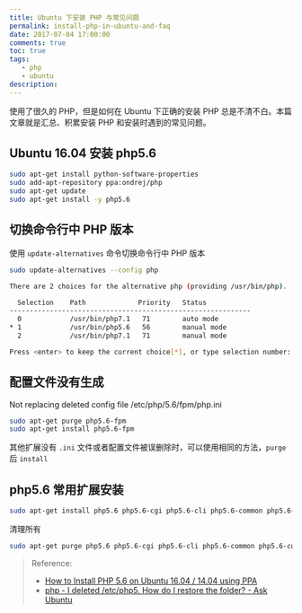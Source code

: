 ```yaml
---
title: Ubuntu 下安装 PHP 与常见问题
permalink: install-php-in-ubuntu-and-faq
date: 2017-07-04 17:00:00
comments: true
toc: true
tags:
   - php
   - ubuntu
description:
---
```

使用了很久的 PHP，但是如何在 Ubuntu 下正确的安装 PHP 总是不清不白。本篇文章就是汇总、积累安装 PHP 和安装时遇到的常见问题。

## Ubuntu 16.04 安装 php5.6
``` bash
sudo apt-get install python-software-properties
sudo add-apt-repository ppa:ondrej/php
sudo apt-get update
sudo apt-get install -y php5.6
```

## 切换命令行中 PHP 版本
使用 `update-alternatives` 命令切换命令行中 PHP 版本
``` bash
sudo update-alternatives --config php
```
``` bash
There are 2 choices for the alternative php (providing /usr/bin/php).

  Selection    Path             Priority   Status
------------------------------------------------------------
  0            /usr/bin/php7.1   71        auto mode
* 1            /usr/bin/php5.6   56        manual mode
  2            /usr/bin/php7.1   71        manual mode

Press <enter> to keep the current choice[*], or type selection number: 1
```

## 配置文件没有生成
Not replacing deleted config file /etc/php/5.6/fpm/php.ini
``` bash
sudo apt-get purge php5.6-fpm
sudo apt-get install php5.6-fpm
```
其他扩展没有 `.ini` 文件或者配置文件被误删除时，可以使用相同的方法，`purge` 后 `install`

## php5.6 常用扩展安装
``` bash
sudo apt-get install php5.6 php5.6-cgi php5.6-cli php5.6-common php5.6-curl php5.6-dev php5.6-fpm php5.6-gd php5.6-json php5.6-mbstring php5.6-mcrypt php5.6-mysql php5.6-readline php5.6-soap php5.6-xml php5.6-xmlrpc php5.6-xsl php5.6-zip
```
清理所有
``` bash
sudo apt-get purge php5.6 php5.6-cgi php5.6-cli php5.6-common php5.6-curl php5.6-dev php5.6-fpm php5.6-gd php5.6-json php5.6-mbstring php5.6-mcrypt php5.6-mysql php5.6-readline php5.6-soap php5.6-xml php5.6-xmlrpc php5.6-xsl php5.6-zip
```

<!-- more -->

> Reference:
> - [How to Install PHP 5.6 on Ubuntu 16.04 / 14.04 using PPA](https://tecadmin.net/install-php5-on-ubuntu/)
> - [php - I deleted /etc/php5. How do I restore the folder? - Ask Ubuntu](https://askubuntu.com/questions/365750/i-deleted-etc-php5-how-do-i-restore-the-folder)
